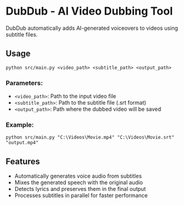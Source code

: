 # DubDub - AI Video Dubbing Tool

DubDub automatically adds AI-generated voiceovers to videos using subtitle files.

## Usage

```
python src/main.py <video_path> <subtitle_path> <output_path>
```

### Parameters:

- `<video_path>`: Path to the input video file
- `<subtitle_path>`: Path to the subtitle file (.srt format)
- `<output_path>`: Path where the dubbed video will be saved

### Example:

```
python src/main.py "C:\Videos\Movie.mp4" "C:\Videos\Movie.srt" "output.mp4"
```

## Features

- Automatically generates voice audio from subtitles
- Mixes the generated speech with the original audio
- Detects lyrics and preserves them in the final output
- Processes subtitles in parallel for faster performance 